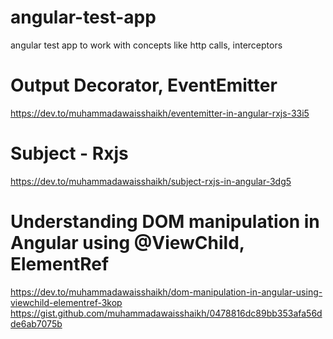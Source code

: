 # angular-test-app
angular test app to work with concepts like http calls, interceptors

# Output Decorator, EventEmitter
https://dev.to/muhammadawaisshaikh/eventemitter-in-angular-rxjs-33i5

# Subject - Rxjs
https://dev.to/muhammadawaisshaikh/subject-rxjs-in-angular-3dg5

# Understanding DOM manipulation in Angular using @ViewChild, ElementRef
https://dev.to/muhammadawaisshaikh/dom-manipulation-in-angular-using-viewchild-elementref-3kop
https://gist.github.com/muhammadawaisshaikh/0478816dc89bb353afa56dde6ab7075b